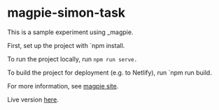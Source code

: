 # magpie-simon-task

This is a sample experiment using _magpie.

First, set up the project with `npm install.

To run the project locally, run `npm run serve.`

To build the project for deployment (e.g. to Netlify), run `npm run build.

For more information, see [magpie site](https://magpie-experiments.org).

Live version [here](https://magpie-ea.github.io/magpie3-simon-task/).

